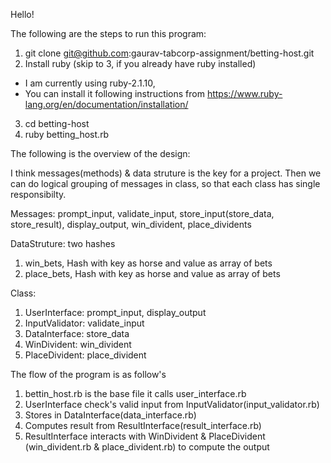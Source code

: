 Hello!

The following are the steps to run this program:

1. git clone git@github.com:gaurav-tabcorp-assignment/betting-host.git
2. Install ruby (skip to 3, if you already have ruby installed)
  - I am currently using ruby-2.1.10,
  - You can install it following instructions from https://www.ruby-lang.org/en/documentation/installation/
3. cd betting-host
4. ruby betting_host.rb


The following is the overview of the design:

I think messages(methods) & data struture is the key for a project. Then we can do logical grouping of messages in class, so that each class has single responsibilty.

Messages: prompt_input, validate_input, store_input(store_data, store_result), display_output, win_divident, place_dividents

DataStruture: two hashes
1. win_bets, Hash with key as horse and value as array of bets
2. place_bets, Hash with key as horse and value as array of bets

Class: <public methods>

1. UserInterface: prompt_input, display_output
2. InputValidator: validate_input
3. DataInterface: store_data
4. WinDivident: win_divident
5. PlaceDivident: place_divident

The flow of the program is as follow's

1. bettin_host.rb is the base file it calls user_interface.rb
2. UserInterface check's valid input from InputValidator(input_validator.rb)
3. Stores in DataInterface(data_interface.rb)
4. Computes result from ResultInterface(result_interface.rb)
5. ResultInterface interacts with WinDivident & PlaceDivident (win_divident.rb & place_divident.rb) to compute the output
